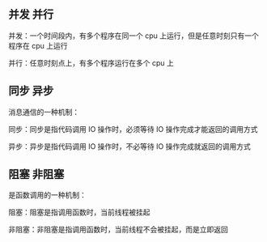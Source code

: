 ## 并发 并行

并发：一个时间段内，有多个程序在同一个 cpu 上运行，但是任意时刻只有一个程序在 cpu 上运行

并行：任意时刻点上，有多个程序运行在多个 cpu 上



## 同步 异步

消息通信的一种机制：

同步：同步是指代码调用 IO 操作时，必须等待 IO 操作完成才能返回的调用方式

异步：异步是指代码调用 IO 操作时，不必等待 IO 操作完成就返回的调用方式



## 阻塞 非阻塞

是函数调用的一种机制：

阻塞：阻塞是指调用函数时，当前线程被挂起

非阻塞：非阻塞是指调用函数时，当前线程不会被挂起，而是立即返回